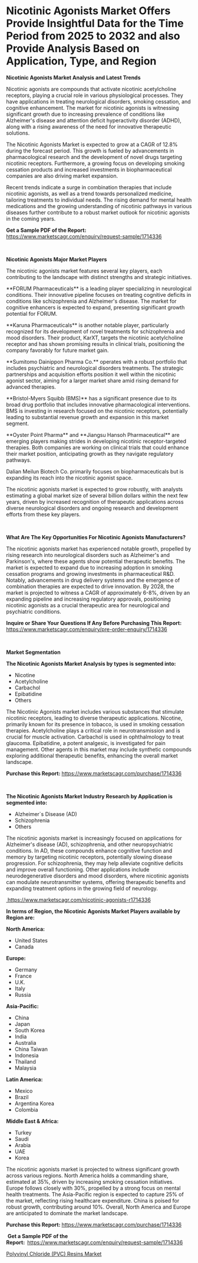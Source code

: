 <p><h1>Nicotinic Agonists Market Offers Provide Insightful Data for the Time Period from 2025 to 2032 and also Provide Analysis Based on Application, Type, and Region</h1></p><p><strong>Nicotinic Agonists Market Analysis and Latest Trends</strong></p>
<p><p>Nicotinic agonists are compounds that activate nicotinic acetylcholine receptors, playing a crucial role in various physiological processes. They have applications in treating neurological disorders, smoking cessation, and cognitive enhancement. The market for nicotinic agonists is witnessing significant growth due to increasing prevalence of conditions like Alzheimer's disease and attention deficit hyperactivity disorder (ADHD), along with a rising awareness of the need for innovative therapeutic solutions.</p><p>The Nicotinic Agonists Market is expected to grow at a CAGR of 12.8% during the forecast period. This growth is fueled by advancements in pharmacological research and the development of novel drugs targeting nicotinic receptors. Furthermore, a growing focus on developing smoking cessation products and increased investments in biopharmaceutical companies are also driving market expansion. </p><p>Recent trends indicate a surge in combination therapies that include nicotinic agonists, as well as a trend towards personalized medicine, tailoring treatments to individual needs. The rising demand for mental health medications and the growing understanding of nicotinic pathways in various diseases further contribute to a robust market outlook for nicotinic agonists in the coming years.</p></p>
<p><strong>Get a Sample PDF of the Report:&nbsp;</strong> <a href="https://www.marketscagr.com/enquiry/request-sample/1714336?utm_campaign=3562&utm_medium=2&utm_source=Github&utm_content=ia&utm_term=28032025&utm_id=nicotinic-agonists">https://www.marketscagr.com/enquiry/request-sample/1714336</a></p>
<p>&nbsp;</p>
<p><strong>Nicotinic Agonists Major Market Players</strong></p>
<p><p>The nicotinic agonists market features several key players, each contributing to the landscape with distinct strengths and strategic initiatives. </p><p>**FORUM Pharmaceuticals** is a leading player specializing in neurological conditions. Their innovative pipeline focuses on treating cognitive deficits in conditions like schizophrenia and Alzheimer's disease. The market for cognitive enhancers is expected to expand, presenting significant growth potential for FORUM.</p><p>**Karuna Pharmaceuticals** is another notable player, particularly recognized for its development of novel treatments for schizophrenia and mood disorders. Their product, KarXT, targets the nicotinic acetylcholine receptor and has shown promising results in clinical trials, positioning the company favorably for future market gain.</p><p>**Sumitomo Dainippon Pharma Co.** operates with a robust portfolio that includes psychiatric and neurological disorders treatments. The strategic partnerships and acquisition efforts position it well within the nicotinic agonist sector, aiming for a larger market share amid rising demand for advanced therapies.</p><p>**Bristol-Myers Squibb (BMS)** has a significant presence due to its broad drug portfolio that includes innovative pharmacological interventions. BMS is investing in research focused on the nicotinic receptors, potentially leading to substantial revenue growth and expansion in this market segment.</p><p>**Oyster Point Pharma** and **Jiangsu Hansoh Pharmaceutical** are emerging players making strides in developing nicotinic receptor-targeted therapies. Both companies are working on clinical trials that could enhance their market position, anticipating growth as they navigate regulatory pathways.</p><p>Dalian Meilun Biotech Co. primarily focuses on biopharmaceuticals but is expanding its reach into the nicotinic agonist space. </p><p>The nicotinic agonists market is expected to grow robustly, with analysts estimating a global market size of several billion dollars within the next few years, driven by increased recognition of therapeutic applications across diverse neurological disorders and ongoing research and development efforts from these key players.</p></p>
<p>&nbsp;</p>
<p><strong>What Are The Key Opportunities For Nicotinic Agonists Manufacturers?</strong></p>
<p><p>The nicotinic agonists market has experienced notable growth, propelled by rising research into neurological disorders such as Alzheimer's and Parkinson's, where these agents show potential therapeutic benefits. The market is expected to expand due to increasing adoption in smoking cessation programs and growing investments in pharmaceutical R&D. Notably, advancements in drug delivery systems and the emergence of combination therapies are expected to drive innovation. By 2028, the market is projected to witness a CAGR of approximately 6-8%, driven by an expanding pipeline and increasing regulatory approvals, positioning nicotinic agonists as a crucial therapeutic area for neurological and psychiatric conditions.</p></p>
<p><strong>Inquire or Share Your Questions If Any Before Purchasing This Report:</strong> <a href="https://www.marketscagr.com/enquiry/pre-order-enquiry/1714336?utm_campaign=3562&utm_medium=2&utm_source=Github&utm_content=ia&utm_term=28032025&utm_id=nicotinic-agonists">https://www.marketscagr.com/enquiry/pre-order-enquiry/1714336</a></p>
<p>&nbsp;</p>
<p><strong>Market Segmentation</strong></p>
<p><strong>The Nicotinic Agonists Market Analysis by types is segmented into:</strong></p>
<p><ul><li>Nicotine</li><li>Acetylcholine</li><li>Carbachol</li><li>Epibatidine</li><li>Others</li></ul></p>
<p><p>The Nicotinic Agonists market includes various substances that stimulate nicotinic receptors, leading to diverse therapeutic applications. Nicotine, primarily known for its presence in tobacco, is used in smoking cessation therapies. Acetylcholine plays a critical role in neurotransmission and is crucial for muscle activation. Carbachol is used in ophthalmology to treat glaucoma. Epibatidine, a potent analgesic, is investigated for pain management. Other agents in this market may include synthetic compounds exploring additional therapeutic benefits, enhancing the overall market landscape.</p></p>
<p><strong>Purchase this Report:&nbsp;</strong><a href="https://www.marketscagr.com/purchase/1714336?utm_campaign=3562&utm_medium=2&utm_source=Github&utm_content=ia&utm_term=28032025&utm_id=nicotinic-agonists">https://www.marketscagr.com/purchase/1714336</a></p>
<p>&nbsp;</p>
<p><strong>The Nicotinic Agonists Market Industry Research by Application is segmented into:</strong></p>
<p><ul><li>Alzheimer`s Disease (AD)</li><li>Schizophrenia</li><li>Others</li></ul></p>
<p><p>The nicotinic agonists market is increasingly focused on applications for Alzheimer's disease (AD), schizophrenia, and other neuropsychiatric conditions. In AD, these compounds enhance cognitive function and memory by targeting nicotinic receptors, potentially slowing disease progression. For schizophrenia, they may help alleviate cognitive deficits and improve overall functioning. Other applications include neurodegenerative disorders and mood disorders, where nicotinic agonists can modulate neurotransmitter systems, offering therapeutic benefits and expanding treatment options in the growing field of neurology.</p></p>
<p><a href="https://www.marketscagr.com/nicotinic-agonists-r1714336?utm_campaign=3562&utm_medium=2&utm_source=Github&utm_content=ia&utm_term=28032025&utm_id=nicotinic-agonists">&nbsp;https://www.marketscagr.com/nicotinic-agonists-r1714336</a></p>
<p><strong>In terms of Region, the Nicotinic Agonists Market Players available by Region are:</strong></p>
<p>
    <p> <strong> North America: </strong>
        <ul>
            <li>United States</li>
            <li>Canada</li>
        </ul>
        </p> 
    <p> <strong> Europe: </strong>
        <ul>
            <li>Germany</li>
            <li>France</li>
            <li>U.K.</li>
            <li>Italy</li>
            <li>Russia</li>
        </ul>
        </p> 
    <p> <strong> Asia-Pacific: </strong>
        <ul>
            <li>China</li>
            <li>Japan</li>
            <li>South Korea</li>
            <li>India</li>
            <li>Australia</li>
            <li>China Taiwan</li>
            <li>Indonesia</li>
            <li>Thailand</li>
            <li>Malaysia</li>
        </ul>
        </p> 
    <p> <strong> Latin America: </strong>
        <ul>
            <li>Mexico</li>
            <li>Brazil</li>
            <li>Argentina Korea</li>
            <li>Colombia</li>
        </ul>
        </p> 
    <p> <strong> Middle East & Africa: </strong>
        <ul>
            <li>Turkey</li>
            <li>Saudi</li>
            <li>Arabia</li>
            <li>UAE</li>
            <li>Korea</li>
        </ul>
    </p>
    </p>
<p><p>The nicotinic agonists market is projected to witness significant growth across various regions. North America holds a commanding share, estimated at 35%, driven by increasing smoking cessation initiatives. Europe follows closely with 30%, propelled by a strong focus on mental health treatments. The Asia-Pacific region is expected to capture 25% of the market, reflecting rising healthcare expenditure. China is poised for robust growth, contributing around 10%. Overall, North America and Europe are anticipated to dominate the market landscape.</p></p>
<p><strong>Purchase this Report: </strong><a href="https://www.marketscagr.com/purchase/1714336?utm_campaign=3562&utm_medium=2&utm_source=Github&utm_content=ia&utm_term=28032025&utm_id=nicotinic-agonists">https://www.marketscagr.com/purchase/1714336</a></p>
<p>&nbsp;<strong>Get a Sample PDF of the Report:&nbsp;&nbsp;</strong><a href="https://www.marketscagr.com/enquiry/request-sample/1714336?utm_campaign=3562&utm_medium=2&utm_source=Github&utm_content=ia&utm_term=28032025&utm_id=nicotinic-agonists">https://www.marketscagr.com/enquiry/request-sample/1714336</a></p>
<p><strong></strong></p>
<p><p><a href="https://github.com/naulasulakr0/Market-Research-Report-List-1/blob/main/polyvinyl-chloride-pvc-resins-market.md?utm_campaign=3562&utm_medium=2&utm_source=Github&utm_content=ia&utm_term=28032025&utm_id=nicotinic-agonists">Polyvinyl Chloride (PVC) Resins Market</a></p></p>